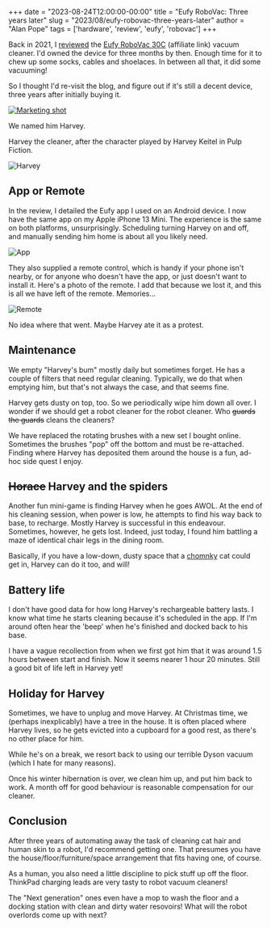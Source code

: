 +++
date = "2023-08-24T12:00:00-00:00"
title = "Eufy RoboVac: Three years later"
slug = "2023/08/eufy-robovac-three-years-later"
author = "Alan Pope"
tags = ['hardware', 'review', 'eufy', 'robovac']
+++

Back in 2021, I [reviewed](/blog/01/eufy-robovac-30c-review) the [Eufy RoboVac 30C](https://geni.us/OE72xMe) (affiliate link) vacuum cleaner. I'd owned the device for three months by then. Enough time for it to chew up some socks, cables and shoelaces. In between all that, it did some vacuuming! 

So I thought I'd re-visit the blog, and figure out if it's still a decent device, three years after initially buying it.

[![Marketing shot](/images/2021-01-02/marketing.jpg)](https://geni.us/OE72xMe)

We named him Harvey. 

Harvey the cleaner, after the character played by Harvey Keitel in Pulp Fiction.

![Harvey](/images/2023-08-24/IMG_3221.JPEG)


## App or Remote

In the review, I detailed the Eufy app I used on an Android device. I now have the same app on my Apple iPhone 13 Mini. The experience is the same on both platforms, unsurprisingly. Scheduling turning Harvey on and off, and manually sending him home is about all you likely need. 

![App](/images/2021-01-02/app.jpg)

They also supplied a remote control, which is handy if your phone isn't nearby, or for anyone who doesn't have the app, or just doesn't want to install it. Here's a photo of the remote. I add that because we lost it, and this is all we have left of the remote. Memories...

![Remote](/images/2021-01-02/remote.jpg)

No idea where that went. Maybe Harvey ate it as a protest.

## Maintenance

We empty "Harvey's bum" mostly daily but sometimes forget. He has a couple of filters that need regular cleaning. Typically, we do that when emptying him, but that's not always the case, and that seems fine. 

Harvey gets dusty on top, too. So we periodically wipe him down all over. I wonder if we should get a robot cleaner for the robot cleaner. Who ~~guards the guards~~ cleans the cleaners?

We have replaced the rotating brushes with a new set I bought online. Sometimes the brushes "pop" off the bottom and must be re-attached. Finding where Harvey has deposited them around the house is a fun, ad-hoc side quest I enjoy.

## ~~Horace~~ Harvey and the spiders

Another fun mini-game is finding Harvey when he goes AWOL. At the end of his cleaning session, when power is low, he attempts to find his way back to base, to recharge. Mostly Harvey is successful in this endeavour. Sometimes, however, he gets lost. Indeed, just today, I found him battling a maze of identical chair legs in the dining room.

Basically, if you have a low-down, dusty space that a [chomnky](https://www.reddit.com/r/Chonkers/) cat could get in, Harvey can do it too, and will! 

## Battery life

I don't have good data for how long Harvey's rechargeable battery lasts. I know what time he starts cleaning because it's scheduled in the app. If I'm around often hear the 'beep' when he's finished and docked back to his base. 

I have a vague recollection from when we first got him that it was around 1.5 hours between start and finish. Now it seems nearer 1 hour 20 minutes. Still a good bit of life left in Harvey yet!

## Holiday for Harvey

Sometimes, we have to unplug and move Harvey. At Christmas time, we (perhaps inexplicably) have a tree in the house. It is often placed where Harvey lives, so he gets evicted into a cupboard for a good rest, as there's no other place for him. 

While he's on a break, we resort back to using our terrible Dyson vacuum (which I hate for many reasons). 

Once his winter hibernation is over, we clean him up, and put him back to work. A month off for good behaviour is reasonable compensation for our cleaner.

## Conclusion

After three years of automating away the task of cleaning cat hair and human skin to a robot, I'd recommend getting one. That presumes you have the house/floor/furniture/space arrangement that fits having one, of course. 

As a human, you also need a little discipline to pick stuff up off the floor. ThinkPad charging leads are very tasty to robot vacuum cleaners!

The "Next generation" ones even have a mop to wash the floor and a docking station with clean and dirty water resovoirs! What will the robot overlords come up with next?